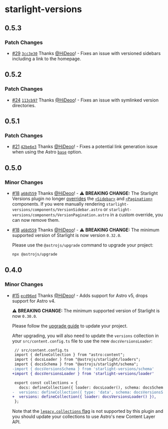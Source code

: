 # starlight-versions

## 0.5.3

### Patch Changes

- [#29](https://github.com/HiDeoo/starlight-versions/pull/29) [`3cc3e30`](https://github.com/HiDeoo/starlight-versions/commit/3cc3e30d6b778c7615cee9c2fcb01f6225b6cb84) Thanks [@HiDeoo](https://github.com/HiDeoo)! - Fixes an issue with versioned sidebars including a link to the homepage.

## 0.5.2

### Patch Changes

- [#24](https://github.com/HiDeoo/starlight-versions/pull/24) [`113cb97`](https://github.com/HiDeoo/starlight-versions/commit/113cb975b6acc3dc3dc6d1c252048e62248dc9ed) Thanks [@HiDeoo](https://github.com/HiDeoo)! - Fixes an issue with symlinked version directories.

## 0.5.1

### Patch Changes

- [#21](https://github.com/HiDeoo/starlight-versions/pull/21) [`42be6e3`](https://github.com/HiDeoo/starlight-versions/commit/42be6e30a54fcdd5bec0959b7f354a1bc3954c14) Thanks [@HiDeoo](https://github.com/HiDeoo)! - Fixes a potential link generation issue when using the Astro [`base`](https://docs.astro.build/en/reference/configuration-reference/#base) option.

## 0.5.0

### Minor Changes

- [#18](https://github.com/HiDeoo/starlight-versions/pull/18) [`a68d559`](https://github.com/HiDeoo/starlight-versions/commit/a68d55958731e03d6c3b6ddf04eb5775a75a6862) Thanks [@HiDeoo](https://github.com/HiDeoo)! - ⚠️ **BREAKING CHANGE:** The Starlight Versions plugin no longer [overrides](https://starlight.astro.build/guides/overriding-components/) the [`<Sidebar>`](https://starlight.astro.build/reference/overrides/#sidebar) and [`<Pagination>`](https://starlight.astro.build/reference/overrides/#pagination) components. If you were manually rendering `starlight-versions/components/VersionSidebar.astro` or `starlight-versions/components/VersionPagination.astro` in a custom override, you can now remove them.

- [#18](https://github.com/HiDeoo/starlight-versions/pull/18) [`a68d559`](https://github.com/HiDeoo/starlight-versions/commit/a68d55958731e03d6c3b6ddf04eb5775a75a6862) Thanks [@HiDeoo](https://github.com/HiDeoo)! - ⚠️ **BREAKING CHANGE:** The minimum supported version of Starlight is now version `0.32.0`.

  Please use the `@astrojs/upgrade` command to upgrade your project:

  ```sh
  npx @astrojs/upgrade
  ```

## 0.4.0

### Minor Changes

- [#15](https://github.com/HiDeoo/starlight-versions/pull/15) [`ecd96ed`](https://github.com/HiDeoo/starlight-versions/commit/ecd96ed4aa4474bb418669e8113bb9e1af0f7536) Thanks [@HiDeoo](https://github.com/HiDeoo)! - Adds support for Astro v5, drops support for Astro v4.

  ⚠️ **BREAKING CHANGE:** The minimum supported version of Starlight is now `0.30.0`.

  Please follow the [upgrade guide](https://github.com/withastro/starlight/releases/tag/%40astrojs/starlight%400.30.0) to update your project.

  After upgrading, you will also need to update the `versions` collection in your `src/content.config.ts` file to use the new `docsVersionsLoader`:

  ```diff
   // src/content.config.ts
   import { defineCollection } from "astro:content";
   import { docsLoader } from "@astrojs/starlight/loaders";
   import { docsSchema } from "@astrojs/starlight/schema";
  -import { docsVersionsSchema } from 'starlight-versions/schema'
  +import { docsVersionsLoader } from 'starlight-versions/loader'

   export const collections = {
     docs: defineCollection({ loader: docsLoader(), schema: docsSchema() }),
  -  versions: defineCollection({ type: 'data', schema: docsVersionsSchema() }),
  +  versions: defineCollection({ loader: docsVersionsLoader() }),
   };
  ```

  Note that the [`legacy.collections` flag](https://docs.astro.build/en/reference/legacy-flags/#collections) is not supported by this plugin and you should update your collections to use Astro's new Content Layer API.
